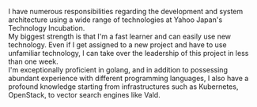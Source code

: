 I have numerous responsibilities regarding the development and system architecture using a wide range of technologies at Yahoo Japan's Technology Incubation.  
My biggest strength is that I'm a fast learner and can easily use new technology. Even if I get assigned to a new project and have to use unfamiliar technology, I can take over the leadership of this project in less than one week.  
I'm exceptionally proficient in golang, and in addition to possessing abundant experience with different programming languages, I also have a profound knowledge starting from infrastructures such as Kubernetes, OpenStack, to vector search engines like Vald.
